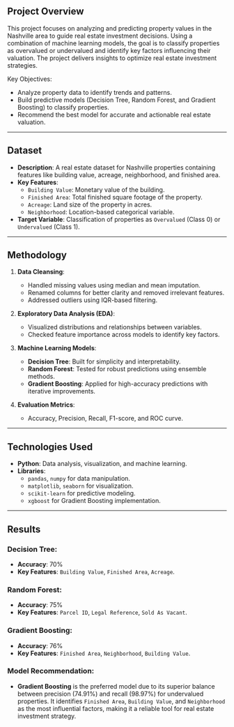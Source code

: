 ## Project Overview
This project focuses on analyzing and predicting property values in the Nashville area to guide real estate investment decisions. Using a combination of machine learning models, the goal is to classify properties as overvalued or undervalued and identify key factors influencing their valuation. The project delivers insights to optimize real estate investment strategies.

Key Objectives:
- Analyze property data to identify trends and patterns.
- Build predictive models (Decision Tree, Random Forest, and Gradient Boosting) to classify properties.
- Recommend the best model for accurate and actionable real estate valuation.

---

## Dataset
- **Description**: A real estate dataset for Nashville properties containing features like building value, acreage, neighborhood, and finished area.
- **Key Features**:
  - `Building Value`: Monetary value of the building.
  - `Finished Area`: Total finished square footage of the property.
  - `Acreage`: Land size of the property in acres.
  - `Neighborhood`: Location-based categorical variable.
- **Target Variable**: Classification of properties as `Overvalued` (Class 0) or `Undervalued` (Class 1).

---

## Methodology
1. **Data Cleansing**:
   - Handled missing values using median and mean imputation.
   - Renamed columns for better clarity and removed irrelevant features.
   - Addressed outliers using IQR-based filtering.

2. **Exploratory Data Analysis (EDA)**:
   - Visualized distributions and relationships between variables.
   - Checked feature importance across models to identify key factors.

3. **Machine Learning Models**:
   - **Decision Tree**: Built for simplicity and interpretability.
   - **Random Forest**: Tested for robust predictions using ensemble methods.
   - **Gradient Boosting**: Applied for high-accuracy predictions with iterative improvements.

4. **Evaluation Metrics**:
   - Accuracy, Precision, Recall, F1-score, and ROC curve.

---

## Technologies Used
- **Python**: Data analysis, visualization, and machine learning.
- **Libraries**:
  - `pandas`, `numpy` for data manipulation.
  - `matplotlib`, `seaborn` for visualization.
  - `scikit-learn` for predictive modeling.
  - `xgboost` for Gradient Boosting implementation.

---

## Results
### Decision Tree:
- **Accuracy**: 70%
- **Key Features**: `Building Value`, `Finished Area`, `Acreage`.

### Random Forest:
- **Accuracy**: 75%
- **Key Features**: `Parcel ID`, `Legal Reference`, `Sold As Vacant`.

### Gradient Boosting:
- **Accuracy**: 76%
- **Key Features**: `Finished Area`, `Neighborhood`, `Building Value`.

### Model Recommendation:
- **Gradient Boosting** is the preferred model due to its superior balance between precision (74.91%) and recall (98.97%) for undervalued properties. It identifies `Finished Area`, `Building Value`, and `Neighborhood` as the most influential factors, making it a reliable tool for real estate investment strategy.
